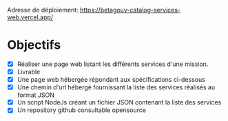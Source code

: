 Adresse de déploiement: https://betagouv-catalog-services-web.vercel.app/

# Objectifs

- [x] Réaliser une page web listant les différents services d'une mission.
- [x] Livrable
- [x] Une page web hébergée répondant aux spécifications ci-dessous
- [x] Une chemin d'url hébergé fournissant la liste des services réalisés au format JSON
- [x] Un script NodeJs créant un fichier JSON contenant la liste des services
- [x] Un repository github consultable opensource
